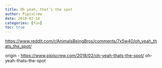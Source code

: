 ```yaml
---
title: Oh yeah, that’s the spot
author: PipisCrew
date: 2018-02-14
categories: [fun]
toc: true
---
```


https://www.reddit.com/r/AnimalsBeingBros/comments/7x5w40/oh_yeah_thats_the_spot/

origin - https://www.pipiscrew.com/2018/02/oh-yeah-thats-the-spot/ oh-yeah-thats-the-spot